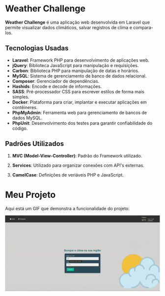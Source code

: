 # Weather Challenge

**Weather Challenge** é uma aplicação web desenvolvida em Laravel que permite visualizar dados climáticos, salvar registros de clima e compara-los.

## Tecnologias Usadas

- **Laravel**: Framework PHP para desenvolvimento de aplicações web.
- **jQuery**: Biblioteca JavaScript para manipulação e requisições.
- **Carbon**: Biblioteca PHP para manipulação de datas e horários.
- **MySQL**: Sistema de gerenciamento de banco de dados relacional.
- **Composer**: Gerenciador de dependências.
- **Hashids**: Encode e decode de informações.
- **SASS**: Pré-processador CSS para escrever estilos de forma mais simples.
- **Docker**: Plataforma para criar, implantar e executar aplicações em contêineres.
- **PhpMyAdmin**: Ferramenta web para gerenciamento de bancos de dados MySQL.
- **PhpUnit**: Desenvolvimento dos testes para garantir confiabilidade do código.

## Padrões Utilizados

1. **MVC (Model-View-Controller)**: Padrão do Framework utilizado.

2. **Services**: Utilizado para organizar conexões com API's externas.

3. **CamelCase**: Definições de veriáveis PHP e JavaScript.

# Meu Projeto

Aqui está um GIF que demonstra a funcionalidade do projeto:

![Descrição do GIF](docs/weather-challenge.gif)
